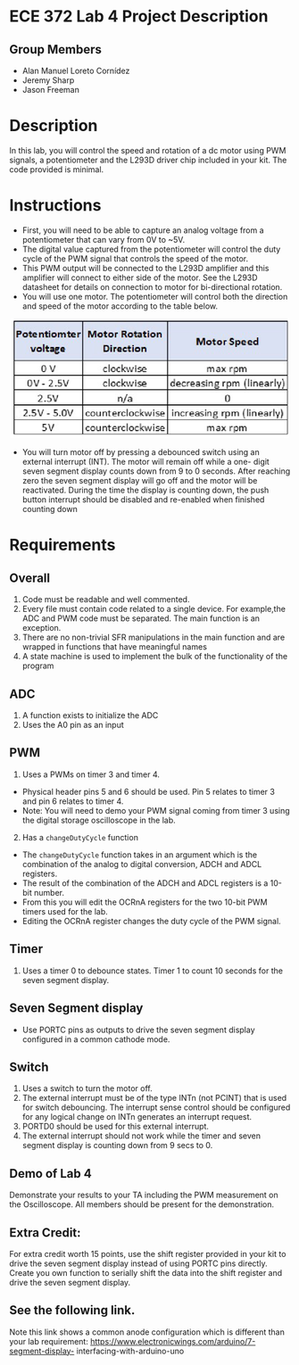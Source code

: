 # **ECE 372 Lab 4 Project Description**
## Group Members
- Alan Manuel Loreto Cornídez
- Jeremy Sharp
- Jason Freeman

# Description
In this lab, you will control the speed and rotation of a dc motor using PWM signals, a potentiometer and the L293D driver chip included in your kit. The code provided is minimal.

# Instructions 
- First, you will need to be able to capture an analog voltage from a potentiometer that can vary from 0V to ~5V.
- The digital value captured from the potentiometer will control the duty cycle of the PWM signal that controls the speed of the motor.
- This PWM output will be connected to the L293D amplifier and this amplifier will connect to either side of the motor. See the L293D datasheet for details on connection to motor for bi-directional rotation.
- You will use one motor. The potentiometer will control both the direction and speed of the motor according to the table below.

<div align="center"><img src="project-description/motor-direction.png" width="500px"></div>



- You will turn motor off by pressing a debounced switch using an
external interrupt (INT). The motor will remain off while a one-
digit seven segment display counts down from 9 to 0 seconds.
After reaching zero the seven segment display will go off and the
motor will be reactivated. During the time the display is
counting down, the push button interrupt should be disabled and
re-enabled when finished counting down

# Requirements
## Overall
1. Code must be readable and well commented.
2. Every file must contain code related to a single device. For example,the ADC and PWM code must be separated. The main function is an exception.
3. There are no non-trivial SFR manipulations in the main function and are wrapped in functions that have meaningful names
4. A state machine is used to implement the bulk of the functionality
of the program


## ADC
1. A function exists to initialize the ADC
2. Uses the A0 pin as an input

## PWM
1. Uses a PWMs on timer 3 and timer 4.
- Physical header pins 5 and 6 should be used. Pin 5 relates
to timer 3 and pin 6 relates to timer 4.
- Note: You will need to demo your PWM signal coming from
timer 3 using the digital storage oscilloscope in the lab.
2. Has a ```changeDutyCycle``` function
- The ```changeDutyCycle``` function takes in an argument which is the
combination of the analog to digital conversion, ADCH and ADCL registers.
- The result of the combination of the ADCH and ADCL registers is a 10-bit number.
- From this you will edit the OCRnA registers for the two 10-bit PWM timers used for the lab. 
- Editing the OCRnA register changes the duty cycle of the PWM signal.

## Timer
1. Uses a timer 0 to debounce states. Timer 1 to count 10 seconds for
the seven segment display.

## Seven Segment display
- Use PORTC pins as outputs to drive the seven segment display
configured in a common cathode mode.

## Switch
1. Uses a switch to turn the motor off.
2. The external interrupt must be of the type INTn (not PCINT) that
is used for switch debouncing. The interrupt sense control should
be configured for any logical change on INTn generates an
interrupt request.
3. PORTD0 should be used for this external interrupt.
4. The external interrupt should not work while the timer and seven
segment display is counting down from 9 secs to 0.

## Demo of Lab 4
Demonstrate your results to your TA including the PWM measurement on the Oscilloscope. All members should be present for the demonstration.

## Extra Credit:
For extra credit worth 15 points, use the shift register provided in
your kit to drive the seven segment display instead of using PORTC
pins directly. Create you own function to serially shift the data
into the shift register and drive the seven segment display.

## See the following link.
Note this link shows a common anode configuration which is different than your lab requirement:
https://www.electronicwings.com/arduino/7-segment-display-
interfacing-with-arduino-uno



